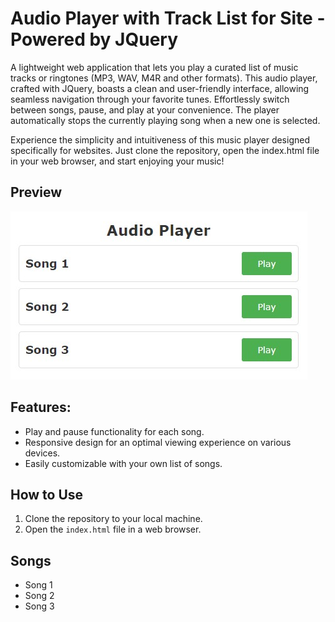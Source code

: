# Audio Player with Track List for Site - Powered by JQuery

A lightweight web application that lets you play a curated list of music tracks or ringtones (MP3, WAV, M4R and other formats). This audio player, crafted with JQuery, boasts a clean and user-friendly interface, allowing seamless navigation through your favorite tunes. Effortlessly switch between songs, pause, and play at your convenience.  The player automatically stops the currently playing song when a new one is selected.

Experience the simplicity and intuitiveness of this music player designed specifically for websites. Just clone the repository, open the index.html file in your web browser, and start enjoying your music!

## Preview

![Music List Player Preview](img/audio-player-with-track-list.jpg)

## Features:

* Play and pause functionality for each song.
* Responsive design for an optimal viewing experience on various devices.
* Easily customizable with your own list of songs.

## How to Use

1. Clone the repository to your local machine.
2. Open the `index.html` file in a web browser.

## Songs

- Song 1
- Song 2
- Song 3
  <!-- Add more songs as needed -->




